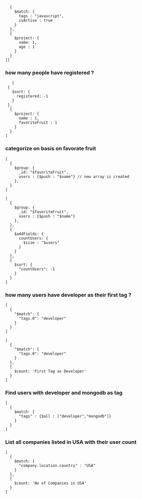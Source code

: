 ```[[
  {
    $match: {
      tags : "javascript",
      isActive : true
    }
  },
  {
    $project: {
      name: 1,
      age : 1
    }
  }
]]
```

### how many people have registered ? 
```
   [
 {
   $sort: {
     registered: -1
   }
 },
  {
    $project: {
      name : 1,
      favoriteFruit : 1
    }
  }
]

```

### categorize on basis on favorate fruit

```
[
  {
    $group: {
      _id: "$favoriteFruit",
      users : {$push : "$name"} // new array is created
    },
  }
]

```

```
[
  {
    $group: {
      _id: "$favoriteFruit",
      users : {$push : "$name"}
    },
  },
  {
    $addFields: {
      countUsers: {
        $size : "$users"
      }
    }
  },
  {
    $sort: {
      "countUsers": -1
    }
  }
]

```
### how many users have developer as their first tag ? 

```
[
  {
    "$match": {
      "tags.0": "developer"
    }
  }
]

```

```
[
  {
    "$match": {
      "tags.0": "developer"
    }
  },
  {
    $count: 'First Tag as Developer'
  }
]
```

### Find users with developer and mongodb as tag

```
[
  {
    $match: {
      "tags" : {$all : ["developer","mongodb"]}
    }
  }
]
```

### List all companies listed in USA with their user count 

```
[
  {
    $match: {
      "company.location.country" : "USA"
    }
  },
  {
    $count: 'No of Companies in USA'
  }
]
```

### 
